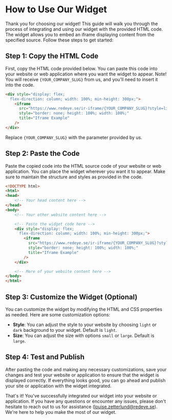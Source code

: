 
# How to Use Our Widget

Thank you for choosing our widget! This guide will walk you through the process of integrating and using our widget with the provided HTML code. The widget allows you to embed an iframe displaying content from the specified source. Follow these steps to get started:

## Step 1: Copy the HTML Code

First, copy the HTML code provided below. You can paste this code into your website or web application where you want the widget to appear. Note! You will receive `{YOUR_COMPANY_SLUG}` from us, and you'll need to insert it into the code.

```html
<div style="display: flex;
  flex-direction: column; width: 100%; min-height: 300px;">
    <iframe
      src="https://www.redeye.se/ir-iframe/{YOUR_COMPANY_SLUG}?style=light&size=large"
      style="border: none; height: 100%; width: 100%;"
      title="Iframe Example"
    />
</div>
```
Replace `{YOUR_COMPANY_SLUG}` with the parameter provided by us.

## Step 2: Paste the Code

Paste the copied code into the HTML source code of your website or web application. You can place the widget wherever you want it to appear. Make sure to maintain the structure and styles as provided in the code.

```html
<!DOCTYPE html>
<html>
<head>
    <!-- Your head content here -->
</head>
<body>
    <!-- Your other website content here -->

    <!-- Paste the widget code here -->
    <div style="display: flex;
      flex-direction: column; width: 100%; min-height: 300px;">
        <iframe
          src="https://www.redeye.se/ir-iframe/{YOUR_COMPANY_SLUG}?style=light&size=large"
          style="border: none; height: 100%; width: 100%;"
          title="Iframe Example"
        />
    </div>

    <!-- More of your website content here -->
</body>
</html>
```

## Step 3: Customize the Widget (Optional)

You can customize the widget by modifying the HTML and CSS properties as needed. Here are some customization options:

- **Style**: You can adjust the style to your website by choosing `light` or `dark` background to your widget. Default is `light`.
- **Size**: You can adjust the size with options `small` or `large`. Default is `large`.

## Step 4: Test and Publish

After pasting the code and making any necessary customizations, save your changes and test your website or application to ensure that the widget is displayed correctly. If everything looks good, you can go ahead and publish your site or application with the widget integrated.

That's it! You've successfully integrated our widget into your website or application. If you have any questions or encounter any issues, please don't hesitate to reach out to us for assistance ([louise.zetterlund@redeye.se](mailto:louise.zetterlund@redeye.se)). We're here to help you make the most of our widget.
